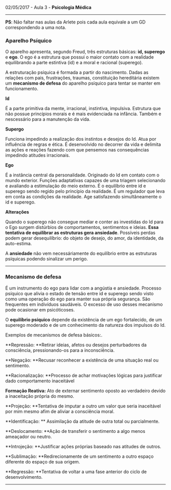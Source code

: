 02/05/2017 - Aula 3 - **Psicologia Médica**

---

**PS**: Não faltar nas aulas da Arlete pois cada aula equivale a um GD correspondendo a uma nota.

### Aparelho Psíquico

O aparelho apresenta, segundo Freud, três estruturas básicas: **id, superego** e **ego**. O ego é a estrutura que possui o maior contato com a realidade equilibrando a parte estintiva \(id\) e a moral e racional \(superego\).

A estruturação psíquica é formada a partir do nascimento. Dadas as relações com pais, frustrações, traumas, constituição hereditária existem um **mecanismo de defesa** do aparelho psíquico para tentar se manter em funcionamento.

**Id**

É a parte primitiva da mente, irracional, instintiva, impulsiva. Estrutura que não possue princípios morais e é mais evidenciada na infância. Também e nescessário para a manutenção da vida.

**Supergo**

Funciona impedindo a realização dos instintos e desejos do Id. Atua por influência de regras e ética. É desenvolvido no decorrer da vida e delimita as ações e reações fazendo com que pensemos nas consequências impedindo atitudes irracionais.

**Ego**

É a instância central da personalidade. Originado do Id em contato com o mundo exterior. Funções adaptativas capazes de uma triagem selecionando e avaliando a estimulação do meio externo. É o equilíbrio entre id e superego sendo regido pelo princípio da realidade. É um regulador que leva em conta as condições da realidade. Age satisfazendo simultâneamente o id e superego.

**Alterações**

Quando o superego não consegue mediar e conter as investidas do Id para o Ego surgem distúrbios de comportamentos, sentimentos e ideias. **Essa tentativa de equilibrar as estruturas gera ansiedade**. Possíveis perdas podem gerar desequilíbrio: do objeto de desejo, do amor, da identidade, da auto-estima.

A **ansiedade** não vem necessáriamente do equilíbrio entre as estruturas psíquicas podendo sinalizar um perigo.

---

### Mecanismo de defesa

É um instrumento do ego para lidar com a angústia e ansiedade. Processo psíquico que alivia o estado de tensão entre id e superego sendo visto como uma operação do ego para manter sua própria segurança. São frequentes em indivíduos saudáveis. O excesso de uso desses mecanismo pode ocasionar em psicóticoses.

O **equilíbrio psíquico** depende da existência de um ego fortalecido, de um superego moderado e de um conhecimento da natureza dos impulsos do Id.

Exemplos de mecanismos de defesa básicos:.

**Repressão: **Retirar ideias, afetos ou desejos perturbadores da consciência, pressionando-os para a inconsciência.

**Negação: **Recusar reconhecer a existência de uma situação real ou sentimento.

**Racionalização: **Processo de achar motivações lógicas para justificar dado comportamento inaceitável

**Formação Reativa:** Ato de externar sentimento oposto ao verdadeiro devido a inaceitação própria do mesmo.

**Projeção: **Tentativa de imputar a outro um valor que seria inaceitável por mim mesmo afim de aliviar a consciência moral.

**Identificação: ** Assimilação da atitude de outra total ou parcialmente.

**Deslocamento: **Ação  de transferir o sentimento a algo menos ameaçador ou neutro.

**Introjeção: **Justificar ações próprias baseado nas atitudes de outros.

**Sublimação: **Redirecionamente de um sentimento a outro espaço diferente do espaço de sua origem.

**Regressão: **Tentativa de voltar a uma fase anterior do ciclo de desenvolvimento.

---




